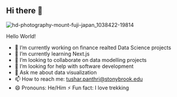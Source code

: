 ## Hi there 👋
![hd-photography-mount-fuji-japan_1038422-19814](https://github.com/user-attachments/assets/cf19105d-0027-4f82-89b2-e2f3b8ae01c1)

<!--
**Kenpachi99/Kenpachi99** is a ✨ _special_ ✨ repository because its `README.md` (this file) appears on your GitHub profile.
-->
Hello World!

- 🔭 I’m currently working on finance realted Data Science projects
- 🌱 I’m currently learning Next.js
- 👯 I’m looking to collaborate on data modelling projects
- 🤔 I’m looking for help with software development
- 💬 Ask me about data visualization
- 📫 How to reach me: tushar.panthri@stonybrook.edu
- 😄 Pronouns: He/Him
  ⚡ Fun fact: I love trekking
